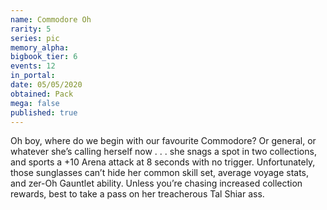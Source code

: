 ```yaml
---
name: Commodore Oh
rarity: 5
series: pic
memory_alpha:
bigbook_tier: 6
events: 12
in_portal:
date: 05/05/2020
obtained: Pack
mega: false
published: true
---
```


Oh boy, where do we begin with our favourite Commodore? Or general, or whatever she’s calling herself now . . . she snags a spot in two collections, and sports a +10 Arena attack at 8 seconds with no trigger. Unfortunately, those sunglasses can’t hide her common skill set, average voyage stats, and zer-Oh Gauntlet ability. Unless you’re chasing increased collection rewards, best to take a pass on her treacherous Tal Shiar ass.
